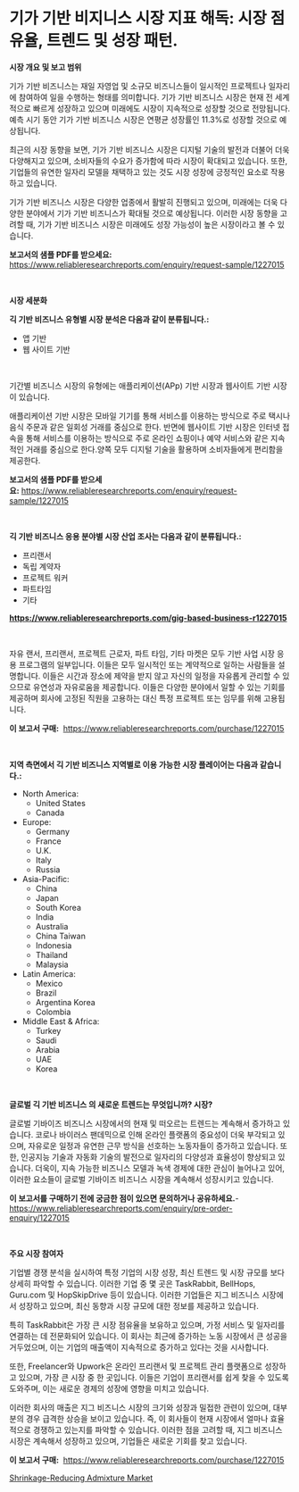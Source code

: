 <p><h1>기가 기반 비지니스 시장 지표 해독: 시장 점유율, 트렌드 및 성장 패턴.</h1></p><p><strong>시장 개요 및 보고 범위</strong></p>
<p><p>기가 기반 비즈니스는 재일 자영업 및 소규모 비즈니스들이 일시적인 프로젝트나 일자리에 참여하여 일을 수행하는 형태를 의미합니다. 기가 기반 비즈니스 시장은 현재 전 세계적으로 빠르게 성장하고 있으며 미래에도 시장이 지속적으로 성장할 것으로 전망됩니다. 예측 시기 동안 기가 기반 비즈니스 시장은 연평균 성장률인 11.3%로 성장할 것으로 예상됩니다.</p><p>최근의 시장 동향을 보면, 기가 기반 비즈니스 시장은 디지털 기술의 발전과 더불어 더욱 다양해지고 있으며, 소비자들의 수요가 증가함에 따라 시장이 확대되고 있습니다. 또한, 기업들의 유연한 일자리 모델을 채택하고 있는 것도 시장 성장에 긍정적인 요소로 작용하고 있습니다.</p><p>기가 기반 비즈니스 시장은 다양한 업종에서 활발히 진행되고 있으며, 미래에는 더욱 다양한 분야에서 기가 기반 비즈니스가 확대될 것으로 예상됩니다. 이러한 시장 동향을 고려할 때, 기가 기반 비즈니스 시장은 미래에도 성장 가능성이 높은 시장이라고 볼 수 있습니다.</p></p>
<p><strong>보고서의 샘플 PDF를 받으세요:</strong> <a href="https://www.reliableresearchreports.com/enquiry/request-sample/1227015">https://www.reliableresearchreports.com/enquiry/request-sample/1227015</a></p>
<p>&nbsp;</p>
<p><strong>시장 세분화</strong></p>
<p><strong>긱 기반 비즈니스 유형별 시장 분석은 다음과 같이 분류됩니다.:</strong></p>
<p><ul><li>앱 기반</li><li>웹 사이트 기반</li></ul></p>
<p>&nbsp;</p>
<p><p>기간별 비즈니스 시장의 유형에는 애플리케이션(APp) 기반 시장과 웹사이트 기반 시장이 있습니다. </p><p>애플리케이션 기반 시장은 모바일 기기를 통해 서비스를 이용하는 방식으로 주로 택시나 음식 주문과 같은 일회성 거래를 중심으로 한다. 반면에 웹사이트 기반 시장은 인터넷 접속을 통해 서비스를 이용하는 방식으로 주로 온라인 쇼핑이나 예약 서비스와 같은 지속적인 거래를 중심으로 한다.양쪽 모두 디지털 기술을 활용하며 소비자들에게 편리함을 제공한다.</p></p>
<p><strong>보고서의 샘플 PDF를 받으세요:</strong>&nbsp;<a href="https://www.reliableresearchreports.com/enquiry/request-sample/1227015">https://www.reliableresearchreports.com/enquiry/request-sample/1227015</a></p>
<p>&nbsp;</p>
<p><strong> 긱 기반 비즈니스 응용 분야별 시장 산업 조사는 다음과 같이 분류됩니다.:</strong></p>
<p><ul><li>프리랜서</li><li>독립 계약자</li><li>프로젝트 워커</li><li>파트타임</li><li>기타</li></ul></p>
<p><strong><a href="https://www.reliableresearchreports.com/gig-based-business-r1227015">https://www.reliableresearchreports.com/gig-based-business-r1227015</a></strong></p>
<p>&nbsp;</p>
<p><p>자유 랜서, 프리랜서, 프로젝트 근로자, 파트 타임, 기타 마켓은 모두 기반 사업 시장 응용 프로그램의 일부입니다. 이들은 모두 일시적인 또는 계약적으로 일하는 사람들을 설명합니다. 이들은 시간과 장소에 제약을 받지 않고 자신의 일정을 자유롭게 관리할 수 있으므로 유연성과 자유로움을 제공합니다. 이들은 다양한 분야에서 일할 수 있는 기회를 제공하며 회사에 고정된 직원을 고용하는 대신 특정 프로젝트 또는 임무를 위해 고용됩니다.</p></p>
<p><strong>이 보고서 구매:</strong>&nbsp; <a href="https://www.reliableresearchreports.com/purchase/1227015">https://www.reliableresearchreports.com/purchase/1227015</a></p>
<p>&nbsp;</p>
<p><strong>지역 측면에서 긱 기반 비즈니스 지역별로 이용 가능한 시장 플레이어는 다음과 같습니다.:</strong></p>
<p><ul>
    <li>
        North America:
        <ul>
            <li>United States</li>
            <li>Canada</li>
        </ul>
    </li>
    <li>
        Europe:
        <ul>
            <li>Germany</li>
            <li>France</li>
            <li>U.K.</li>
            <li>Italy</li>
            <li>Russia</li>
        </ul>
    </li>
    <li>
        Asia-Pacific:
        <ul>
            <li>China</li>
            <li>Japan</li>
            <li>South Korea</li>
            <li>India</li>
            <li>Australia</li>
            <li>China Taiwan</li>
            <li>Indonesia</li>
            <li>Thailand</li>
            <li>Malaysia</li>
        </ul>
    </li>
    <li>
        Latin America:
        <ul>
            <li>Mexico</li>
            <li>Brazil</li>
            <li>Argentina Korea</li>
            <li>Colombia</li>
        </ul>
    </li>
    <li>
        Middle East & Africa:
        <ul>
            <li>Turkey</li>
            <li>Saudi</li>
            <li>Arabia</li>
            <li>UAE</li>
            <li>Korea</li>
        </ul>
    </li>
    </ul></p>
<p>&nbsp;</p>
<p><strong>글로벌 긱 기반 비즈니스 의 새로운 트렌드는 무엇입니까? 시장?</strong></p>
<p><p>글로벌 기바이즈 비즈니스 시장에서의 현재 및 떠오르는 트렌드는 계속해서 증가하고 있습니다. 코로나 바이러스 팬데믹으로 인해 온라인 플랫폼의 중요성이 더욱 부각되고 있으며, 자유로운 일정과 유연한 근무 방식을 선호하는 노동자들이 증가하고 있습니다. 또한, 인공지능 기술과 자동화 기술의 발전으로 일자리의 다양성과 효율성이 향상되고 있습니다. 더욱이, 지속 가능한 비즈니스 모델과 녹색 경제에 대한 관심이 늘어나고 있어, 이러한 요소들이 글로벌 기바이즈 비즈니스 시장을 계속해서 성장시키고 있습니다.</p></p>
<p><strong>이 보고서를 구매하기 전에 궁금한 점이 있으면 문의하거나 공유하세요.</strong>- <a href="https://www.reliableresearchreports.com/enquiry/pre-order-enquiry/1227015">https://www.reliableresearchreports.com/enquiry/pre-order-enquiry/1227015</a></p>
<p>&nbsp;</p>
<p><strong>주요 시장 참여자</strong></p>
<p><p>기업별 경쟁 분석을 실시하여 특정 기업의 시장 성장, 최신 트렌드 및 시장 규모를 보다 상세히 파악할 수 있습니다. 이러한 기업 중 몇 곳은 TaskRabbit, BellHops, Guru.com 및 HopSkipDrive 등이 있습니다. 이러한 기업들은 지그 비즈니스 시장에서 성장하고 있으며, 최신 동향과 시장 규모에 대한 정보를 제공하고 있습니다.</p><p>특히 TaskRabbit은 가장 큰 시장 점유율을 보유하고 있으며, 가정 서비스 및 일자리를 연결하는 데 전문화되어 있습니다. 이 회사는 최근에 증가하는 노동 시장에서 큰 성공을 거두었으며, 이는 기업의 매출액이 지속적으로 증가하고 있다는 것을 시사합니다.</p><p>또한, Freelancer와 Upwork은 온라인 프리랜서 및 프로젝트 관리 플랫폼으로 성장하고 있으며, 가장 큰 시장 중 한 곳입니다. 이들은 기업이 프리랜서를 쉽게 찾을 수 있도록 도와주며, 이는 새로운 경제의 성장에 영향을 미치고 있습니다. </p><p>이러한 회사의 매출은 지그 비즈니스 시장의 크기와 성장과 밀접한 관련이 있으며, 대부분의 경우 급격한 상승을 보이고 있습니다. 즉, 이 회사들이 현재 시장에서 얼마나 효율적으로 경쟁하고 있는지를 파악할 수 있습니다. 이러한 점을 고려할 때, 지그 비즈니스 시장은 계속해서 성장하고 있으며, 기업들은 새로운 기회를 찾고 있습니다.</p></p>
<p><strong>이 보고서 구매:</strong>&nbsp;&nbsp;<a href="https://www.reliableresearchreports.com/purchase/1227015">https://www.reliableresearchreports.com/purchase/1227015</a></p>
<p><p><a href="https://nifty-kite-d51.notion.site/Shrinkage-Reducing-Admixture-Market-Comprehensive-Assessment-by-Type-Application-and-Geography-cd9628fe351a4ca4ad67c5750e559e48">Shrinkage-Reducing Admixture Market</a></p></p>